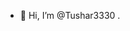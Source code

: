 - 👋 Hi, I’m @Tushar3330
.

<!---
Tushar3330/Tushar3330 is a ✨ special ✨ repository because its `README.md` (this file) appears on your GitHub profile.
You can click the Preview link to take a look at your changes.
--->

